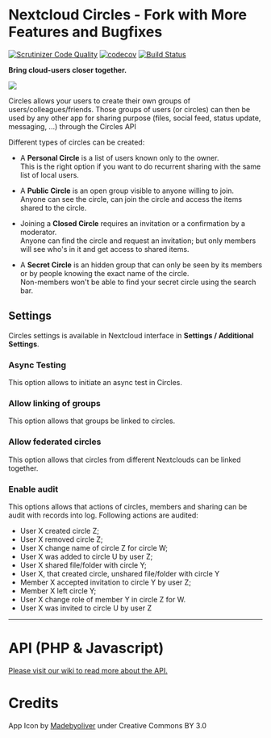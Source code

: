 # Nextcloud Circles - Fork with More Features and Bugfixes

[![Scrutinizer Code Quality](https://scrutinizer-ci.com/g/nextcloud/circles/badges/quality-score.png?b=master)](https://scrutinizer-ci.com/g/nextcloud/circles/?branch=master)
[![codecov](https://codecov.io/gh/nextcloud/circles/branch/master/graph/badge.svg)](https://codecov.io/gh/nextcloud/circles)
[![Build Status](https://drone.nextcloud.com/api/badges/nextcloud/circles/status.svg)](https://drone.nextcloud.com/nextcloud/circles)

**Bring cloud-users closer together.**

![](https://raw.githubusercontent.com/nextcloud/circles/master/screenshots/0.12.0.png)

Circles allows your users to create their own groups of users/colleagues/friends. 
Those groups of users (or circles) can then be used by any other app for sharing purpose 
(files, social feed, status update, messaging, ...) through the Circles API

Different types of circles can be created:


- A **Personal Circle** is a list of users known only to the owner.  
This is the right option if you want to do recurrent sharing with the same list of local users.

- A **Public Circle** is an open group visible to anyone willing to join.  
Anyone can see the circle, can join the circle and access the items shared to the circle.
 
- Joining a **Closed Circle** requires an invitation or a confirmation by a moderator.  
Anyone can find the circle and request an invitation; but only members will see who's in it and get access to shared items.

- A **Secret Circle** is an hidden group that can only be seen by its members or by people knowing the exact name of the circle.  
Non-members won't be able to find your secret circle using the search bar.

## Settings

Circles settings is available in Nextcloud interface in **Settings / Additional Settings**.

### Async Testing

This option allows to initiate an async test in Circles.

### Allow linking of groups

This option allows that groups be linked to circles.

### Allow federated circles

This option allows that circles from different Nextclouds can be linked together. 

### Enable audit

This options allows that actions of circles, members and sharing can be audit with records into log. Following actions are audited:

* User X created circle Z;
* User X removed circle Z;
* User X change name of circle Z for circle W;
* User X was added to circle U by user Z;
* User X shared file/folder with circle Y;
* User X, that created circle, unshared file/folder with circle Y
* Member X accepted invitation to circle Y by user Z;
* Member X left circle Y;
* User X change role of member Y in circle Z for W.
* User X was invited to circle U by user Z

***
# API (PHP & Javascript)

[Please visit our wiki to read more about the API.](https://github.com/nextcloud/circles/wiki)



# Credits

App Icon by [Madebyoliver](http://www.flaticon.com/authors/madebyoliver) under Creative Commons BY 3.0
